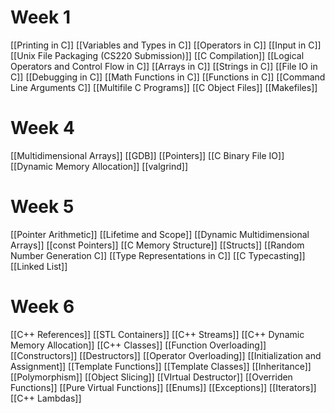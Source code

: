 # Week 1

[[Printing in C]]
[[Variables and Types in C]]
[[Operators in C]]
[[Input in C]]
[[Unix File Packaging (CS220 Submission)]]
[[C Compilation]]
[[Logical Operators and Control Flow in C]]
[[Arrays in C]]
[[Strings in C]]
[[File IO in C]]
[[Debugging in C]]
[[Math Functions in C]]
[[Functions in C]]
[[Command Line Arguments C]]
[[Multifile C Programs]]
[[C Object Files]]
[[Makefiles]]

# Week 4

[[Multidimensional Arrays]]
[[GDB]]
[[Pointers]]
[[C Binary File IO]]
[[Dynamic Memory Allocation]]
[[valgrind]]

# Week 5

[[Pointer Arithmetic]]
[[Lifetime and Scope]]
[[Dynamic Multidimensional Arrays]]
[[const Pointers]]
[[C Memory Structure]]
[[Structs]]
[[Random Number Generation C]]
[[Type Representations in C]]
[[C Typecasting]]
[[Linked List]]

# Week 6


[[C++ References]]
[[STL Containers]]
[[C++ Streams]]
[[C++ Dynamic Memory Allocation]]
[[C++ Classes]]
[[Function Overloading]]
[[Constructors]]
[[Destructors]]
[[Operator Overloading]]
[[Initialization and Assignment]]
[[Template Functions]]
[[Template Classes]]
[[Inheritance]]
[[Polymorphism]]
[[Object Slicing]]
[[VIrtual Destructor]]
[[Overriden Functions]]
[[Pure Virtual Functions]]
[[Enums]]
[[Exceptions]]
[[Iterators]]
[[C++ Lambdas]]